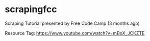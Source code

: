 # scrapingfcc
Scraping Tutorial presented by Free Code Camp (3 months ago)

Resource Tag: https://www.youtube.com/watch?v=mBoX_JCKZTE
